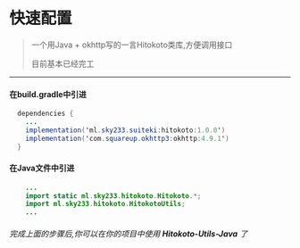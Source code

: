 # 快速配置

> 一个用Java + okhttp写的一言Hitokoto类库,方便调用接口
> 
> 目前基本已经完工

---

#### 在build.gradle中引进
``` java
  dependencies {
    ...
    implementation('ml.sky233.suiteki:hitokoto:1.0.0')   
    implementation('com.squareup.okhttp3:okhttp:4.9.1')
  }
```

#### 在Java文件中引进
``` java
    ...
    import static ml.sky233.hitokoto.Hitokoto.*;
    import ml.sky233.hitokoto.HitokotoUtils;
    ...
```

###### 完成上面的步骤后,你可以在你的项目中使用 **Hitokoto-Utils-Java** 了
